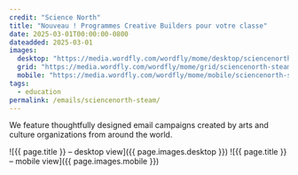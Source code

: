 ```yaml
---
credit: "Science North"
title: "Nouveau ! Programmes Creative Builders pour votre classe"
date: 2025-03-01T00:00:00-0800
dateadded: 2025-03-01
images:
  desktop: "https://media.wordfly.com/wordfly/mome/desktop/sciencenorth-steam.jpg"
  grid: "https://media.wordfly.com/wordfly/mome/grid/sciencenorth-steam.jpg"
  mobile: "https://media.wordfly.com/wordfly/mome/mobile/sciencenorth-steam.jpg"
tags:
  - education
permalink: /emails/sciencenorth-steam/
---
```

We feature thoughtfully designed email campaigns created by arts and culture organizations from around the world.

![{{ page.title }} – desktop view]({{ page.images.desktop }})
![{{ page.title }} – mobile view]({{ page.images.mobile }})

